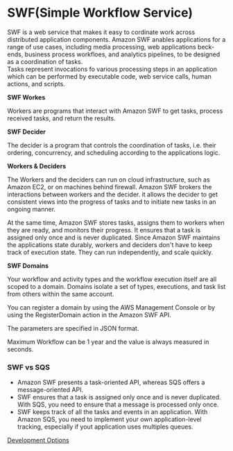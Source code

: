 # SWF(Simple Workflow Service)  


SWF is a web service that makes it easy to cordinate work across distributed application components. Amazon SWF anables applications for a range of use cases, including media processing, web applications beck-ends, business process workfloes, and analytics pipelines, to be designed as a coordination of tasks.  
Tasks represent invocations fo various processing steps in an application which can be performed by executable code, web service calls, human actions, and scripts.  

**SWF Workes**  

Workers are programs that interact with Amazon SWF to get tasks, process received tasks, and return the results.  

**SWF Decider**  

The decider is a program that controls the coordination of tasks, i.e. their ordering, concurrency, and scheduling according to the applications logic.  

**Workers & Deciders**  

The Workers and the deciders can run on cloud infrastructure, such as Amazon EC2, or on machines behind firewall. Amazon SWF brokers the interactions between workers and the decider. it allows the decider to get consistent views into the progress of tasks and to initiate new tasks in an ongoing manner.  

At the same time, Amazon SWF stores tasks, assigns them to workers when they are ready, and monitors their progress. It ensures that a task is assigned only once and is never duplicated. Since Amazon SWF maintains the applications state durably, workers and deciders don't have to keep track of execution state. They can run independently, and scale quickly.  

**SWF Domains**  

Your workflow and activity types and the workflow execution itself are all scoped to a domain. Domains isolate a set of types, executions, and task list from others within the same account.  

You can register a domain by using the AWS Management Console or by using the RegisterDomain action in the Amazon SWF API.  

The parameters are specified in JSON format.  

Maximum Workflow can be 1 year and the value is always measured in seconds.  

### SWF vs SQS  

* Amazon SWF presents a task-oriented API, whereas SQS offers a message-oriented API.  
* SWF ensures that a task is assigned only once and is never duplicated. With SQS, you need to ensure that a message is processed only once.  
* SWF keeps track of all the tasks and events in an application. With Amazon SQS, you need to implement your own application-level tracking, especially if yout application uses multiples queues.


[Development Options](https://docs.aws.amazon.com/amazonswf/latest/developerguide/swf-welcome.htm)
